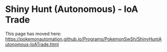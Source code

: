 # Shiny Hunt (Autonomous) - IoA Trade

This page has moved here: https://pokemonautomation.github.io/Programs/PokemonSwSh/ShinyHuntAutonomous-IoATrade.html

